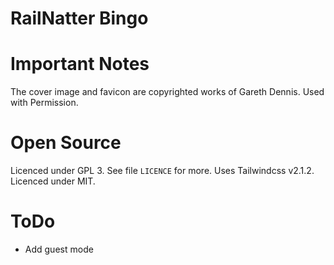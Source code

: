 # RailNatter Bingo

# Important Notes
The cover image and favicon are copyrighted works of Gareth Dennis. Used with Permission.

# Open Source
Licenced under GPL 3. See file `LICENCE` for more.
Uses Tailwindcss v2.1.2. Licenced under MIT.

# ToDo
- Add guest mode

